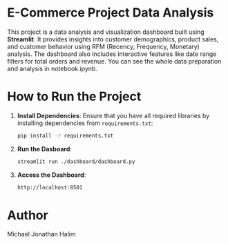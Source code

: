 # E-Commerce Project Data Analysis

This project is a data analysis and visualization dashboard built using **Streamlit**. It provides insights into customer demographics, product sales, and customer behavior using RFM (Recency, Frequency, Monetary) analysis. The dashboard also includes interactive features like date range filters for total orders and revenue. You can see the whole data preparation and analysis in notebook.ipynb.

# How to Run the Project

1. **Install Dependencies**:
   Ensure that you have all required libraries by installing dependencies from `requirements.txt`:
   ```bash
   pip install -r requirements.txt
   ```

2. **Run the Dasboard**:
    ```bash
    streamlit run ./dashboard/dashboard.py
    ```

3. **Access the Dashboard**:
    ```bash
    http://localhost:8501
    ```

# Author
Michael Jonathan Halim